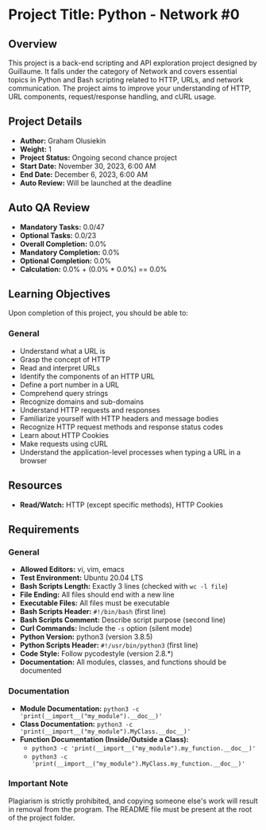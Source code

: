 # Project Title: Python - Network #0

## Overview

This project is a back-end scripting and API exploration project designed by Guillaume. It falls under the category of Network and covers essential topics in Python and Bash scripting related to HTTP, URLs, and network communication. The project aims to improve your understanding of HTTP, URL components, request/response handling, and cURL usage.

## Project Details

- **Author:** Graham Olusiekin
- **Weight:** 1
- **Project Status:** Ongoing second chance project
- **Start Date:** November 30, 2023, 6:00 AM
- **End Date:** December 6, 2023, 6:00 AM
- **Auto Review:** Will be launched at the deadline

## Auto QA Review

- **Mandatory Tasks:** 0.0/47
- **Optional Tasks:** 0.0/23
- **Overall Completion:** 0.0%
- **Mandatory Completion:** 0.0%
- **Optional Completion:** 0.0%
- **Calculation:** 0.0% + (0.0% * 0.0%) == 0.0%

## Learning Objectives

Upon completion of this project, you should be able to:

### General

- Understand what a URL is
- Grasp the concept of HTTP
- Read and interpret URLs
- Identify the components of an HTTP URL
- Define a port number in a URL
- Comprehend query strings
- Recognize domains and sub-domains
- Understand HTTP requests and responses
- Familiarize yourself with HTTP headers and message bodies
- Recognize HTTP request methods and response status codes
- Learn about HTTP Cookies
- Make requests using cURL
- Understand the application-level processes when typing a URL in a browser

## Resources

- **Read/Watch:** HTTP (except specific methods), HTTP Cookies

## Requirements

### General

- **Allowed Editors:** vi, vim, emacs
- **Test Environment:** Ubuntu 20.04 LTS
- **Bash Scripts Length:** Exactly 3 lines (checked with `wc -l file`)
- **File Ending:** All files should end with a new line
- **Executable Files:** All files must be executable
- **Bash Scripts Header:** `#!/bin/bash` (first line)
- **Bash Scripts Comment:** Describe script purpose (second line)
- **Curl Commands:** Include the `-s` option (silent mode)
- **Python Version:** python3 (version 3.8.5)
- **Python Scripts Header:** `#!/usr/bin/python3` (first line)
- **Code Style:** Follow pycodestyle (version 2.8.*)
- **Documentation:** All modules, classes, and functions should be documented

### Documentation

- **Module Documentation:** `python3 -c 'print(__import__("my_module").__doc__)'`
- **Class Documentation:** `python3 -c 'print(__import__("my_module").MyClass.__doc__)'`
- **Function Documentation (Inside/Outside a Class):**
  - `python3 -c 'print(__import__("my_module").my_function.__doc__)'`
  - `python3 -c 'print(__import__("my_module").MyClass.my_function.__doc__)'`

### Important Note

Plagiarism is strictly prohibited, and copying someone else's work will result in removal from the program. The README file must be present at the root of the project folder.
